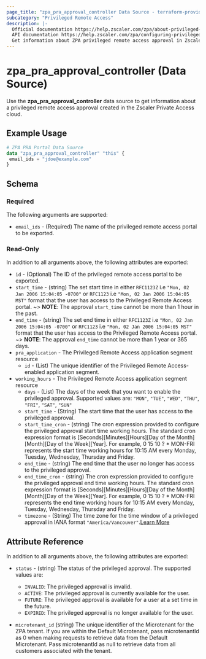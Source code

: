 ```yaml
---
page_title: "zpa_pra_approval_controller Data Source - terraform-provider-zpa"
subcategory: "Privileged Remote Access"
description: |-
  Official documentation https://help.zscaler.com/zpa/about-privileged-approvals
  API documentation https://help.zscaler.com/zpa/configuring-privileged-approvals-using-api
  Get information about ZPA privileged remote access approval in Zscaler Private Access cloud.
---
```


# zpa_pra_approval_controller (Data Source)

Use the **zpa_pra_approval_controller** data source to get information about a privileged remote access approval created in the Zscaler Private Access cloud.

## Example Usage

```terraform
# ZPA PRA Portal Data Source
data "zpa_pra_approval_controller" "this" {
 email_ids = "jdoe@example.com"
}
```

## Schema

### Required

The following arguments are supported:

* `email_ids` - (Required) The name of the privileged remote access portal to be exported.

### Read-Only

In addition to all arguments above, the following attributes are exported:

* `id` - (Optional) The ID of the privileged remote access portal to be exported.
* `start_time` - (string) The set start time in either `RFC1123Z` i.e `"Mon, 02 Jan 2006 15:04:05 -0700"` or `RFC1123` i.e `"Mon, 02 Jan 2006 15:04:05 MST"` format that the user has access to the Privileged Remote Access portal. 
    ~> **NOTE**: The approval `start_time` cannot be more than 1 hour in the past.
* `end_time` - (string)  The set end time in either `RFC1123Z` i.e `"Mon, 02 Jan 2006 15:04:05 -0700"` or `RFC1123` i.e `"Mon, 02 Jan 2006 15:04:05 MST"` format that the user has access to the Privileged Remote Access portal.
    ~> **NOTE**: The approval `end_time` cannot be more than 1 year or 365 days.
* `pra_application` - The Privileged Remote Access application segment resource
    - `id` - (List) The unique identifier of the Privileged Remote Access-enabled application segment.
* `working_hours` - The Privileged Remote Access application segment resource
    - `days` - (List) The days of the week that you want to enable the privileged approval. Supported values are: `"MON"`, `"TUE"`, `"WED"`, `"THU"`, `"FRI"`, `"SAT"`, `"SUN"`
    - `start_time` - (String) The start time that the user has access to the privileged approval.
    - `start_time_cron` - (string)  The cron expression provided to configure the privileged approval start time working hours. The standard cron expression format is [Seconds][Minutes][Hours][Day of the Month][Month][Day of the Week][Year]. For example, 0 15 10 ? * MON-FRI represents the start time working hours for 10:15 AM every Monday, Tuesday, Wednesday, Thursday and Friday.
    - `end_time` - (string) The end time that the user no longer has access to the privileged approval.
    - `end_time_cron` - (string) The cron expression provided to configure the privileged approval end time working hours. The standard cron expression format is [Seconds][Minutes][Hours][Day of the Month][Month][Day of the Week][Year]. For example, 0 15 10 ? * MON-FRI represents the end time working hours for 10:15 AM every Monday, Tuesday, Wednesday, Thursday and Friday.
    - `timezone` - (String) The time zone for the time window of a privileged approval in IANA format `"America/Vancouver"`.[Learn More](https://en.wikipedia.org/wiki/List_of_tz_database_time_zones)

## Attribute Reference

In addition to all arguments above, the following attributes are exported:

* `status` - (string) The status of the privileged approval. The supported values are:
    - `INVALID`: The privileged approval is invalid.
    - `ACTIVE`: The privileged approval is currently available for the user.
    - `FUTURE`: The privileged approval is available for a user at a set time in the future.
    - `EXPIRED`: The privileged approval is no longer available for the user.

* `microtenant_id` (string)  The unique identifier of the Microtenant for the ZPA tenant. If you are within the Default Microtenant, pass microtenantId as 0 when making requests to retrieve data from the Default Microtenant. Pass microtenantId as null to retrieve data from all customers associated with the tenant.